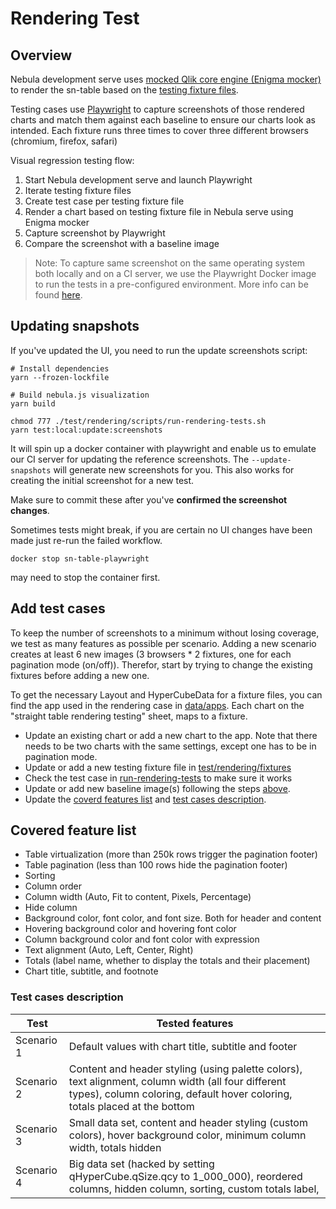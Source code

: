 # Rendering Test

## Overview

Nebula development serve uses [mocked Qlik core engine (Enigma mocker)](https://github.com/qlik-oss/nebula.js/blob/master/apis/enigma-mocker/README.md) to render the sn-table based on the [testing fixture files](https://github.com/qlik-oss/nebula.js/tree/master/commands/serve/docs).

Testing cases use [Playwright](https://playwright.dev/) to capture screenshots of those rendered charts and match them against each baseline to ensure our charts look as intended.
Each fixture runs three times to cover three different browsers (chromium, firefox, safari)

Visual regression testing flow:

1. Start Nebula development serve and launch Playwright
2. Iterate testing fixture files
3. Create test case per testing fixture file
4. Render a chart based on testing fixture file in Nebula serve using Enigma mocker
5. Capture screenshot by Playwright
6. Compare the screenshot with a baseline image

> Note: To capture same screenshot on the same operating system both locally and on a CI server, we use the Playwright Docker image to run the tests in a pre-configured environment. More info can be found [here](https://playwright.dev/docs/docker).

## Updating snapshots

If you've updated the UI, you need to run the update screenshots script:

    # Install dependencies
    yarn --frozen-lockfile

    # Build nebula.js visualization
    yarn build

    chmod 777 ./test/rendering/scripts/run-rendering-tests.sh
    yarn test:local:update:screenshots

It will spin up a docker container with playwright and enable us to emulate our CI server for updating the reference screenshots.
The `--update-snapshots` will generate new screenshots for you.
This also works for creating the initial screenshot for a new test.

Make sure to commit these after you've **confirmed the screenshot changes**.

Sometimes tests might break, if you are certain no UI changes have been made just re-run the failed workflow.

    docker stop sn-table-playwright

may need to stop the container first.

## Add test cases

To keep the number of screenshots to a minimum without losing coverage, we test as many features as possible per scenario.
Adding a new scenario creates at least 6 new images (3 browsers \* 2 fixtures, one for each pagination mode (on/off)).
Therefor, start by trying to change the existing fixtures before adding a new one.

To get the necessary Layout and HyperCubeData for a fixture files, you can find the app used in the rendering case in [data/apps](../../data/apps).
Each chart on the "straight table rendering testing" sheet, maps to a fixture.

- Update an existing chart or add a new chart to the app. Note that there needs to be two charts with the same settings,
  except one has to be in pagination mode.
- Update or add a new testing fixture file in [test/rendering/fixtures](./__fixtures__)
- Check the test case in [run-rendering-tests](`./utils/run-rendering-tests.ts`) to make sure it works
- Update or add new baseline image(s) following the steps [above](#updating-snapshots).
- Update the [coverd features list](#covered-features-list) and [test cases description](#test-cases-description).

## Covered feature list

- Table virtualization (more than 250k rows trigger the pagination footer)
- Table pagination (less than 100 rows hide the pagination footer)
- Sorting
- Column order
- Column width (Auto, Fit to content, Pixels, Percentage)
- Hide column
- Background color, font color, and font size. Both for header and content
- Hovering background color and hovering font color
- Column background color and font color with expression
- Text alignment (Auto, Left, Center, Right)
- Totals (label name, whether to display the totals and their placement)
- Chart title, subtitle, and footnote

### Test cases description

| Test       | Tested features                                                                                                                                                                  |
| ---------- | -------------------------------------------------------------------------------------------------------------------------------------------------------------------------------- |
| Scenario 1 | Default values with chart title, subtitle and footer                                                                                                                             |
| Scenario 2 | Content and header styling (using palette colors), text alignment, column width (all four different types), column coloring, default hover coloring, totals placed at the bottom |
| Scenario 3 | Small data set, content and header styling (custom colors), hover background color, minimum column width, totals hidden                                                          |
| Scenario 4 | Big data set (hacked by setting qHyperCube.qSize.qcy to 1_000_000), reordered columns, hidden column, sorting, custom totals label,                                              |
